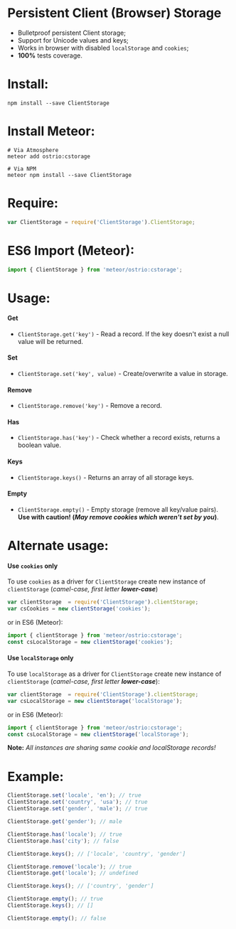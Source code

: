 Persistent Client (Browser) Storage
========

 - Bulletproof persistent Client storage;
 - Support for Unicode values and keys;
 - Works in browser with disabled `localStorage` and `cookies`;
 - __100%__ tests coverage.

Install:
========
```shell
npm install --save ClientStorage
```

Install Meteor:
========
```shell
# Via Atmosphere
meteor add ostrio:cstorage
```

```shell
# Via NPM
meteor npm install --save ClientStorage
```

Require:
========
```js
var ClientStorage = require('ClientStorage').ClientStorage;
```

ES6 Import (Meteor):
========
```js
import { ClientStorage } from 'meteor/ostrio:cstorage';
```

Usage:
========
#### Get
 - `ClientStorage.get('key')` - Read a record. If the key doesn't exist a null value will be returned.

#### Set
 - `ClientStorage.set('key', value)` - Create/overwrite a value in storage.

#### Remove
 - `ClientStorage.remove('key')` - Remove a record.

#### Has
 - `ClientStorage.has('key')` - Check whether a record exists, returns a boolean value.

#### Keys
 - `ClientStorage.keys()` - Returns an array of all storage keys.

#### Empty
 - `ClientStorage.empty()` - Empty storage (remove all key/value pairs). __Use with caution! (*May remove cookies which weren't set by you*)__.

Alternate usage:
========
#### Use `cookies` only
To use `cookies` as a driver for `ClientStorage` create new instance of `clientStorage` (*camel-case, first letter __lower-case__*)
```js
var clientStorage  = require('ClientStorage').clientStorage;
var csCookies = new clientStorage('cookies');
```

or in ES6 (Meteor):
```js
import { clientStorage } from 'meteor/ostrio:cstorage';
const csLocalStorage = new clientStorage('cookies');
```

#### Use `localStorage` only
To use `localStorage` as a driver for `ClientStorage` create new instance of `clientStorage` (*camel-case, first letter __lower-case__*):
```js
var clientStorage  = require('ClientStorage').clientStorage;
var csLocalStorage = new clientStorage('localStorage');
```

or in ES6 (Meteor):
```js
import { clientStorage } from 'meteor/ostrio:cstorage';
const csLocalStorage = new clientStorage('localStorage');
```

__Note:__ *All instances are sharing same cookie and localStorage records!*

Example:
=========
```js
ClientStorage.set('locale', 'en'); // true
ClientStorage.set('country', 'usa'); // true
ClientStorage.set('gender', 'male'); // true

ClientStorage.get('gender'); // male

ClientStorage.has('locale'); // true
ClientStorage.has('city'); // false

ClientStorage.keys(); // ['locale', 'country', 'gender']

ClientStorage.remove('locale'); // true
ClientStorage.get('locale'); // undefined

ClientStorage.keys(); // ['country', 'gender']

ClientStorage.empty(); // true
ClientStorage.keys(); // []

ClientStorage.empty(); // false
```
